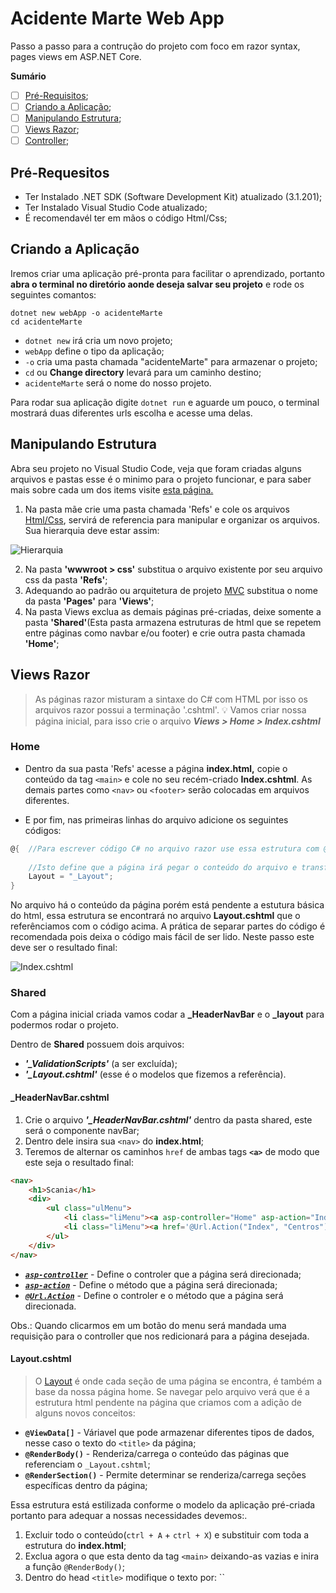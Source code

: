 # Acidente Marte Web App 
Passo a passo para a contrução do projeto com foco em razor syntax, pages views em ASP.NET Core. 

**Sumário**
- [ ] [Pré-Requisitos](#ancora1);
- [ ] [Criando a Aplicação](#ancora2);
- [ ] [Manipulando Estrutura](#ancora3);
- [ ] [Views Razor](#ancora4);
- [ ] [Controller](#ancora5);

<a id="ancora1" />

## Pré-Requesitos
- Ter Instalado .NET SDK (Software Development Kit) atualizado (3.1.201);
- Ter Instalado Visual Studio Code atualizado;
- É recomendavél ter em mãos o código Html/Css;

<a id="ancora2" />

## Criando a Aplicação
Iremos criar uma aplicação pré-pronta para facilitar o aprendizado, portanto **abra o terminal no diretório aonde deseja salvar seu projeto** e rode os seguintes comantos:

```
dotnet new webApp -o acidenteMarte 
cd acidenteMarte
```

- `dotnet new` irá cria um novo projeto;
- `webApp` define o tipo da aplicação;
- `-o` cria uma pasta chamada "acidenteMarte" para armazenar o projeto;
- `cd` ou **Change directory** levará para um caminho destino;
- `acidenteMarte` será o nome do nosso projeto.

Para rodar sua aplicação digite `dotnet run` e aguarde um pouco, o terminal mostrará duas diferentes urls escolha e acesse uma delas.


<a id="ancora3" />

## Manipulando Estrutura 
Abra seu projeto no Visual Studio Code, veja que foram criadas alguns arquivos e pastas esse é o minimo para o projeto funcionar, e para saber mais sobre cada um dos items visite [esta página.](https://docs.microsoft.com/en-us/aspnet/core/tutorials/razor-pages/razor-pages-start?view=aspnetcore-3.1&tabs=visual-studio-code#examine-the-project-files) 

1. Na pasta mãe crie uma pasta chamada 'Refs' e cole os arquivos [Html/Css](https://github.com/amadorsenai/RazorPages_2020_T1/tree/master/Html_Css), servirá de referencia para manipular e organizar os arquivos. Sua hierarquia deve estar assim:


 ![Hierarquia](https://github.com/amadorsenai/RazorPages_2020_T1/blob/master/assets/00.png)

2. Na pasta **'wwwroot > css'**  substitua o arquivo existente por seu arquivo css da pasta **'Refs'**;
3. Adequando ao padrão ou arquitetura de projeto [MVC](https://tableless.com.br/mvc-afinal-e-o-que/) substitua o nome da pasta **'Pages'** para **'Views'**;
4. Na pasta Views exclua as demais páginas pré-criadas, deixe somente a pasta **'Shared'**(Esta pasta armazena estruturas de html que se repetem entre páginas como navbar e/ou footer) e crie outra pasta chamada **'Home'**;


<a id="ancora4" />

## Views Razor
> As páginas razor misturam a sintaxe do C# com HTML por isso os arquivos razor possui a terminação '.cshtml'. :bulb: 
Vamos criar nossa página inicial, para isso crie o arquivo ***Views > Home > Index.cshtml***

### Home 
- Dentro da sua pasta 'Refs' acesse a página **index.html,** copie o conteúdo da tag ``<main>`` e cole no seu recém-criado **Index.cshtml**. As demais partes como ``<nav>`` ou ``<footer>`` serão colocadas em arquivos diferentes. 

- E por fim, nas primeiras linhas do arquivo adicione os seguintes códigos:

```C#
@{  //Para escrever código C# no arquivo razor use essa estrutura com @{}
    
    //Isto define que a página irá pegar o conteúdo do arquivo e transformar em html puro a partir de um layout.
    Layout = "_Layout";
}
```

No arquivo há o conteúdo da página porém está pendente a estutura básica do html, essa estrutura se encontrará no arquivo **Layout.cshtml** que o referênciamos com o código acima. A prática de separar partes do código é recomendada pois deixa o código mais fácil de ser lido. Neste passo este deve ser o resultado final:

 ![Index.cshtml](https://github.com/amadorsenai/RazorPages_2020_T1/blob/master/assets/01.png)

### Shared
Com a página inicial criada vamos codar a **_HeaderNavBar** e o **_layout** para podermos rodar o projeto.

Dentro de **Shared** possuem dois arquivos:
- ***'_ValidationScripts'*** (a ser excluída);
- ***'_Layout.cshtml'*** (esse é o modelos que fizemos a referência).

#### _HeaderNavBar.cshtml

1. Crie o arquivo ***'_HeaderNavBar.cshtml'*** dentro da pasta shared, este será o componente navBar;
2. Dentro dele insira sua ``<nav>`` do **index.html**;
3. Teremos de alternar os caminhos ``href`` de ambas tags **``<a>``** de modo que este seja o resultado final:

```Html
<nav>
    <h1>Scania</h1>
    <div>
        <ul class="ulMenu">
            <li class="liMenu"><a asp-controller="Home" asp-action="Index">Home</a></li>
            <li class="liMenu"><a href='@Url.Action("Index", "Centros")'>Centros de Comunicação</a></li>
        </ul>
    </div>
</nav>
```

- [***``asp-controller``***](https://docs.microsoft.com/pt-br/aspnet/core/mvc/views/working-with-forms?view=aspnetcore-3.1#the-form-action-tag-helper) - Define o controler que a página será direcionada;
- [***``asp-action``***](https://docs.microsoft.com/pt-br/aspnet/core/mvc/views/working-with-forms?view=aspnetcore-3.1#the-form-action-tag-helper) - Define o método que a página será direcionada;
- [***``@Url.Action``***](https://docs.microsoft.com/en-us/dotnet/api/system.web.mvc.urlhelper.action?view=aspnet-mvc-5.2) - Define o controler e o método que a página será direcionada.

Obs.: Quando clicarmos em um botão do menu será mandada uma requisição para o controller que nos redicionará para a página desejada. 


#### Layout.cshtml

> O [Layout](https://docs.microsoft.com/pt-br/aspnet/core/mvc/views/layout?view=aspnetcore-3.1#what-is-a-layout) é onde cada seção de uma página se encontra, é também a base da nossa página home. Se navegar pelo arquivo verá que é a estrutura html pendente na página que criamos com a adição de alguns novos conceitos: 


- **``@ViewData[]``** - Váriavel que pode armazenar diferentes tipos de dados, nesse caso o texto do ``<title>`` da página;
- **``@RenderBody()``** - Renderiza/carrega o conteúdo das páginas que referenciam o ``_Layout.cshtml``;  
- **``@RenderSection()``** - Permite determinar se renderiza/carrega seções específicas dentro da página;


Essa estrutura está estilizada conforme o modelo da aplicação pré-criada portanto para adequar a nossas necessidades devemos:.
1. Excluir todo o conteúdo(``ctrl + A`` + ``ctrl + X``) e substituir com toda a estrutura do **index.html**;
2. Exclua agora o que esta dento da tag ``<main>`` deixando-as vazias e inira a função ``@RenderBody()``;
3. Dentro do head ``<title>`` modifique o texto por: ``<title> @ViewData["Title"] </title";
4. Dentro do head ``<link>`` na propriedade **href** altere o novo caminho do css substituindo o **'./'** por **'~/'**``<link href="~/css/globalStyle.css">`` (O til encontra o caminho independente do ponto de partida);
5. Substitua o que está dentro da tag ``<header>`` por:

``` 
@{
    //Irá carregar a navBar que criada
    Html.RenderPartial("_HeaderNavBar");
}
```

Assim deve estar o layout.cshtml:

 ![Layout.cshtml](https://github.com/amadorsenai/RazorPages_2020_T1/blob/master/assets/02.png)


<a id="ancora5" />

## Controllers

La vamos nós..
